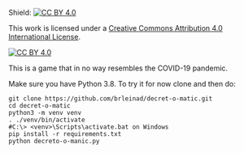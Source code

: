 Shield: [![CC BY 4.0][cc-by-shield]][cc-by]

This work is licensed under a [Creative Commons Attribution 4.0 International
License][cc-by].

[![CC BY 4.0][cc-by-image]][cc-by]

[cc-by]: http://creativecommons.org/licenses/by/4.0/
[cc-by-image]: https://i.creativecommons.org/l/by/4.0/88x31.png
[cc-by-shield]: https://img.shields.io/badge/License-CC%20BY%204.0-lightgrey.svg

This is a game that in no way resembles the COVID-19 pandemic.

Make sure you have Python 3.8.
To try it for now clone and then do:
```
git clone https://github.com/brleinad/decret-o-matic.git
cd decret-o-matic
python3 -m venv venv
. ./venv/bin/activate 
#C:\> <venv>\Scripts\activate.bat on Windows
pip install -r requirements.txt
python decreto-o-manic.py
```
